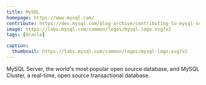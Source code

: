 ```yaml
---
title: MySQL
homepage: https://www.mysql.com/
contribute: https://dev.mysql.com/blog-archive/contributing-to-mysql-server/
image: https://labs.mysql.com/common/logos/mysql-logo.svg?v2
tags: [Oracle]

caption:
  thumbnail: https://labs.mysql.com/common/logos/mysql-logo.svg?v2
---
```


MySQL Server, the world's most popular open source database, and MySQL Cluster, a real-time, open source transactional database.